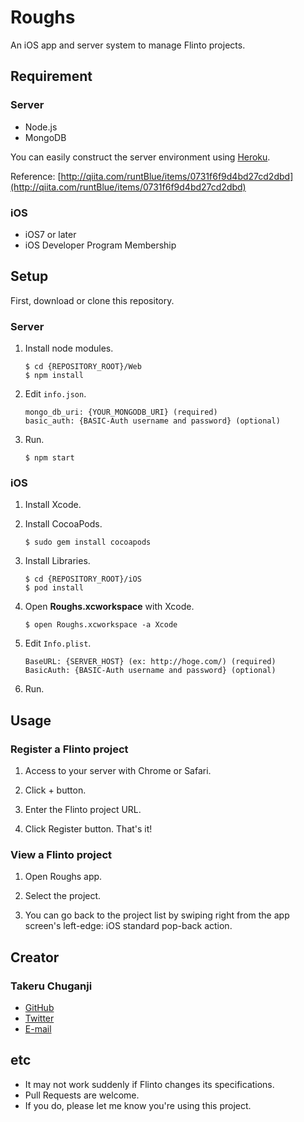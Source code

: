 # Roughs

An iOS app and server system to manage Flinto projects.

## Requirement

### Server

- Node.js
- MongoDB

You can easily construct the server environment using [Heroku](https://www.heroku.com).

Reference: [http://qiita.com/runtBlue/items/0731f6f9d4bd27cd2dbd](http://qiita.com/runtBlue/items/0731f6f9d4bd27cd2dbd)

### iOS

- iOS7 or later
- iOS Developer Program Membership

## Setup

First, download or clone this repository.

### Server

1. Install node modules.

	```
	$ cd {REPOSITORY_ROOT}/Web
	$ npm install
	```

2. Edit `info.json`.

	```
	mongo_db_uri: {YOUR_MONGODB_URI} (required)
	basic_auth: {BASIC-Auth username and password} (optional)
	```

3. Run.

	```
	$ npm start
	```

### iOS

1. Install Xcode.

2. Install CocoaPods.

	```
	$ sudo gem install cocoapods
	```

3. Install Libraries.

	```
	$ cd {REPOSITORY_ROOT}/iOS
	$ pod install
	```

4. Open **Roughs.xcworkspace** with Xcode.

	```
	$ open Roughs.xcworkspace -a Xcode
	```

5. Edit `Info.plist`.

	```
	BaseURL: {SERVER_HOST} (ex: http://hoge.com/) (required)
	BasicAuth: {BASIC-Auth username and password} (optional)
	```

6. Run.

## Usage

### Register a Flinto project

1. Access to your server with Chrome or Safari.

2. Click + button.

3. Enter the Flinto project URL.

4. Click Register button. That's it!

### View a Flinto project

1. Open Roughs app.

2. Select the project.

3. You can go back to the project list by swiping right from the app screen's left-edge: iOS standard pop-back action.

## Creator

### Takeru Chuganji

* [GitHub](https://github.com/hoppenichu)
* [Twitter](https://twitter.com/hoppenichu)
* [E-mail](mailto:takeru@hoppenichu.com)

## etc

* It may not work suddenly if Flinto changes its specifications.
* Pull Requests are welcome.
* If you do, please let me know you're using this project.


